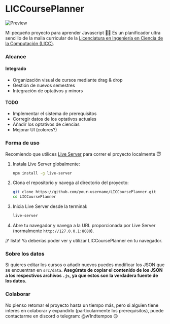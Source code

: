 # LICCoursePlanner

![Preview](https://github.com/mon-b/LICCoursePlanner/blob/main/previewRM.png?raw=true)

Mi pequeño proyecto para aprender Javascript 🥳🥳 Es un planificador ultra sencillo de la malla curricular de la [Licenciatura en Ingeniería en Ciencia de la Computación (LICC)](https://admision.uc.cl/carreras/licenciatura-en-ingenieria-en-ciencia-de-la-computacion/).

### Alcance

#### Integrado

- Organización visual de cursos mediante drag & drop
- Gestión de nuevos semestres
- Integración de optativos y minors

#### TODO
- Implementar el sistema de prerequisitos
- Corregir datos de los optativos actuales
- Añadir los optativos de ciencias
- Mejorar UI (colores?)

### Forma de uso

Recomiendo que utilices [Live Server](https://www.npmjs.com/package/live-server) para correr el proyecto localmente 😇

1. Instala Live Server globalmente:
    ```bash
    npm install -g live-server
    ```

2. Clona el repositorio y navega al directorio del proyecto:
    ```bash
    git clone https://github.com/your-username/LICCoursePlanner.git
    cd LICCoursePlanner
    ```

3. Inicia Live Server desde la terminal:
    ```bash
    live-server
    ```

4. Abre tu navegador y navega a la URL proporcionada por Live Server (normalmente `http://127.0.0.1:8080`).

¡Y listo! Ya deberías poder ver y utilizar LICCoursePlanner en tu navegador.


### Sobre los datos

Si quieres editar los cursos o añadir nuevos puedes modificar los JSON que se encuentran en ```src/data```. **Asegúrate de copiar el contenido de los JSON a los respectivos archivos `.js`, ya que estos son la verdadera fuente de los datos.** 

### Colaborar

No pienso retomar el proyecto hasta un tiempo más, pero si alguien tiene interés en colaborar y expandirlo (particularmente los prerequisitos), puede contactarme en discord o telegram: @w1ndtempos 🙃
